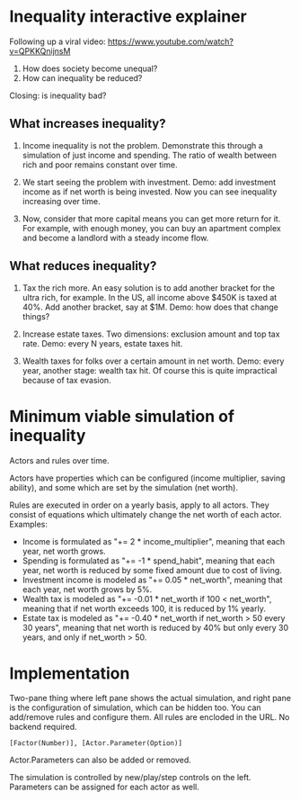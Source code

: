 Inequality interactive explainer
================================

Following up a viral video: https://www.youtube.com/watch?v=QPKKQnijnsM

1. How does society become unequal?
2. How can inequality be reduced?

Closing: is inequality bad?


## What increases inequality?

1. Income inequality is not the problem. Demonstrate this through a simulation
   of just income and spending. The ratio of wealth between rich and poor
   remains constant over time.

2. We start seeing the problem with investment. Demo: add investment income as
   if net worth is being invested. Now you can see inequality increasing
   over time.

3. Now, consider that more capital means you can get more return for it. For
   example, with enough money, you can buy an apartment complex and become a
   landlord with a steady income flow.


## What reduces inequality?

1. Tax the rich more. An easy solution is to add another bracket for the ultra
   rich, for example. In the US, all income above $450K is taxed at 40%. Add
   another bracket, say at $1M. Demo: how does that change things?

2. Increase estate taxes. Two dimensions: exclusion amount and top tax rate.
   Demo: every N years, estate taxes hit.

3. Wealth taxes for folks over a certain amount in net worth. Demo: every year,
   another stage: wealth tax hit. Of course this is quite impractical because of
   tax evasion.


Minimum viable simulation of inequality
=======================================

Actors and rules over time.

Actors have properties which can be configured (income multiplier, saving
ability), and some which are set by the simulation (net worth).

Rules are executed in order on a yearly basis, apply to all actors. They consist
of equations which ultimately change the net worth of each actor. Examples: 

- Income is formulated as "+= 2 * income_multiplier", meaning that each
    year, net worth grows.
- Spending is formulated as "+= -1 * spend_habit", meaning that each year, net worth is reduced
    by some fixed amount due to cost of living.
- Investment income is modeled as "+= 0.05 * net_worth", meaning that each year,
    net worth grows by 5%.
- Wealth tax is modeled as "+= -0.01 * net_worth if 100 < net_worth", meaning
    that if net worth exceeds 100, it is reduced by 1% yearly.
- Estate tax is modeled as "+= -0.40 * net_worth if net_worth > 50 every 30 years",
    meaning that net worth is reduced by 40% but only every 30 years, and only
    if net_worth > 50.


Implementation
==============

Two-pane thing where left pane shows the actual simulation, and right pane is
the configuration of simulation, which can be hidden too. You can add/remove
rules and configure them. All rules are encloded in the URL. No backend
required.

    [Factor(Number)], [Actor.Parameter(Option)]

Actor.Parameters can also be added or removed.

The simulation is controlled by new/play/step controls on the left. Parameters
can be assigned for each actor as well.
